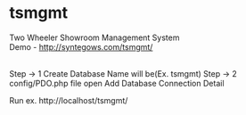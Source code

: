 # tsmgmt
Two Wheeler Showroom Management System<br />
Demo - http://syntegows.com/tsmgmt/<br /><br />

Step -> 1
	Create Database Name will be(Ex. tsmgmt)
Step -> 2
	config/PDO.php file open
	Add Database Connection Detail

Run
ex. http://localhost/tsmgmt/
